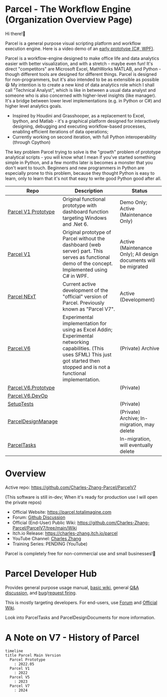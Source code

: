 # Parcel - The Workflow Engine (Organization Overview Page)

Hi there!👋

Parcel is a general purpose visual scripting platform and workflow execution engine. Here is a video demo of an [early prototype (C#, WPF)](https://youtu.be/yEHaf_4y5AE).

Parcel is a workflow-engine designed to make office life and data analytics easier with better visualization, and with a stretch - maybe even fun! It's direct "competitors" are Microsoft Excel, MathWorks MATLAB, and Python - though different tools are designed for different things. Parcel is designed for non-programmers, but it's also intended to be as extensible as possible 😆 My intention is to create a new kind of data analytics role which I shall call "Technical Analyst", which is like in between a usual data analyst and someone who is also concerned with higher-level insights (like manager). It's a bridge between lower level implementations (e.g. in Python or C#) and higher level analytics goals.

* Inspired by Houdini and Grasshooper, as a replacement to Excel, Ipython, and Matlab - it's a graphical platform designed for interactively designing, debugging and executing workflow-based processes, enabling efficient iterations of data operations; 
* Currently working on second iteration, with full Python interoperability (through Cpython)

The key problem Parcel trying to solve is the "growth" problem of prototype analytical scripts - you will know what I mean if you've started something simple in Python, and a few months later is becomes a monster that you don't want to touch. Beginners and new programmers in Python are especially prone to this problem, because they thought Python is easy to learn, only to learn that it's not that easy to write good Python good after all.

|Repo|Description|Status|
|-|-|-|
|[Parcel V1 Prototype](https://github.com/Charles-Zhang-Parcel/Parcel_V1_Prototype)|Original functional prototype with dashboard function targeting Windows and .Net 6.|Demo Only; Active (Maintenance Only)|
|[Parcel V1](https://github.com/Charles-Zhang-Parcel/Parcel_V1)|Original prototype of Parcel without the dashboard (web server) part. This serves as functional demo of the concept. Implemented using C# in WPF.|Active (Maintenance Only); All design documents will be migrated|
|[Parcel NExT](https://github.com/Charles-Zhang-Parcel/Parcel_NExT)|Current active development of the "official" version of Parcel. Previously known as "Parcel V7".|Active (Development)|
|[Parcel.V6](https://github.com/Charles-Zhang-Parcel/Parcel.V6)|Experimental implementation for using as Excel Addin; Experimental networking capabilities. (This uses SFML) This just got started then stopped and is not a functional implementation.|(Private) Archive|
|[Parcel.V6.Prototype](https://github.com/Charles-Zhang-Parcel/Parcel.V6.Prototype)||(Private)|
|[Parcel.V6.DevOp](https://github.com/Charles-Zhang-Parcel/Parcel.V6.DevOp)|||
|[SetupTests](https://github.com/Charles-Zhang-Parcel/SetupTests)||(Private)|
|[ParcelDesignManage](https://github.com/Charles-Zhang-Parcel/ParcelDesignManage)||(Private) Archive; In-migration, may delete|
|[ParcelTasks](https://github.com/Charles-Zhang-Parcel/ParcelTasks)||In-migration, will eventually delete|

# Overview

Active repo: https://github.com/Charles-Zhang-Parcel/ParcelV7

(This software is still in-dev; When it's ready for production use I will open the private repos)

* Official Website: https://parcel.totalimagine.com
* Forum: [Github Discussion](https://github.com/Charles-Zhang-Parcel/ParcelV7/discussions)
* Official (End-User) Public Wiki: https://github.com/Charles-Zhang-Parcel/ParcelV7/tree/main/Wiki
* Itch.io Release: https://charles-zhang.itch.io/parcel
* YouTube Channel: [Charles Zhang](https://www.youtube.com/playlist?list=PLuGKdF2KHaWF6V9-eUWfelc5ZAoHCUbej) <!--In the forseeable future I will be the only one developing this, and to save management effort, I will just take all the glory and manage it under my own accounts.-->
* Training Series: PENDING (YouTube)

Parcel is completely free for non-commercial use and small businesses!🎉

# Parcel Developer Hub

Provides general purpose usage manual, [basic wiki](https://github.com/Charles-Zhang-Parcel/ParcelV7/tree/main/Wiki), general [Q&amp;A discussion](https://github.com/Charles-Zhang-Parcel/ParcelV7/discussions/categories/technical), and [bug](https://github.com/Charles-Zhang-Parcel/ParcelV7/issues)/[request firing](https://github.com/Charles-Zhang-Parcel/ParcelV7/discussions/categories/ideas).

This is mostly targeting developers. For end-users, use [Forum](https://github.com/Charles-Zhang-Parcel/ParcelV7/discussions) and [Official Wiki](https://github.com/Charles-Zhang-Parcel/ParcelV7/tree/main/Wiki).

Look into ParcelTasks and ParcelDesignDocuments for more information.

# A Note on V7 - History of Parcel

```mermaid
timeline
title Parcel Main Version
  Parcel Prototype
    : 2022.05
  Parcel V1
    : 2022
  Parcel V5
    : 2023
  Parcel V7
    : 2024
```

<!--

**Here are some ideas to get you started:**

🙋‍♀️ A short introduction - what is your organization all about?
🌈 Contribution guidelines - how can the community get involved?
👩‍💻 Useful resources - where can the community find your docs? Is there anything else the community should know?
🍿 Fun facts - what does your team eat for breakfast?
🧙 Remember, you can do mighty things with the power of [Markdown](https://docs.github.com/github/writing-on-github/getting-started-with-writing-and-formatting-on-github/basic-writing-and-formatting-syntax)
-->
